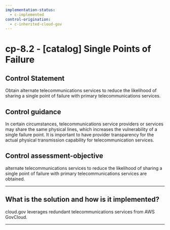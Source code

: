 ```yaml
---
implementation-status:
  - c-implemented
control-origination:
  - c-inherited-cloud-gov
---
```


# cp-8.2 - \[catalog\] Single Points of Failure

## Control Statement

Obtain alternate telecommunications services to reduce the likelihood of sharing a single point of failure with primary telecommunications services.

## Control guidance

In certain circumstances, telecommunications service providers or services may share the same physical lines, which increases the vulnerability of a single failure point. It is important to have provider transparency for the actual physical transmission capability for telecommunication services.

## Control assessment-objective

alternate telecommunications services to reduce the likelihood of sharing a single point of failure with primary telecommunications services are obtained.

______________________________________________________________________

## What is the solution and how is it implemented?

cloud.gov leverages redundant telecommunications services from AWS GovCloud.

______________________________________________________________________
